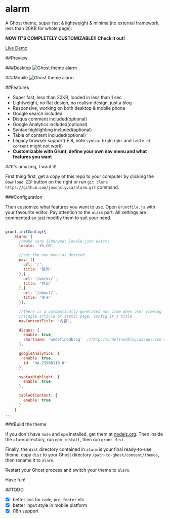 alarm
=====

A Ghost theme, super fast & lightweight & minimal(no external framework, less than 20KB for whole page).

**NOW IT'S COMPLETELY CUSTOMIZABLE!! Check it out!**

[Live Demo](http://114.215.195.28/introducing-the-simple-fast-powerful-ghost-theme-alarm/)

##Preview

###Desktop
![Ghost theme alarm](https://github.com/jasonslyvia/alarm/raw/master/screenshot/desktop.png)

###Mobile
![Ghost theme alarm](https://github.com/jasonslyvia/alarm/raw/master/screenshot/mobile.png)

##Features

 - Super fast, less than 20KB, loaded in less than 1 sec
 - Lightweight, no flat design, no realism design, just a blog
 - Responsive, working on both desktop & mobile phone
 - Google search included
 - Disqus comment included(optional)
 - Google Analytics included(optional)
 - Syntax highlighting included(optional)
 - Table of content included(optional)
 - Legacy browser support(IE 8, note `syntax highlight` and `table of content` might not work)
 - **Customizable with Grunt, define your own nav menu and what features you want**

##It's amazing, I want it!

First thing first, get a copy of this repo to your computer by clicking the `Download ZIP` button on the right or run `git clone https://github.com/jasonslyvia/alarm.git` command.

###Configuration

Then customize what features you want to use. Open `Gruntfile.js` with your favourite editor. Pay attention to the `alarm` part. All settings are commented so just modifiy them to suit your need.

```javascript
...
grunt.initConfig({
    alarm: {
      //make sure i18n/your_locale.json exists
      locale: 'zh_CN',

      //set the nav menu as desired
      nav: [{
        url: '/',
        title: '首页'
      },{
        url: '/works/',
        title: '作品'
      },{
        url: '/about/',
        title: '关于'
      }],

      //there is a automatically generated nav item when user viewing
      //single article or static page, config it's title
      navContentTitle: '内容',

      disqus: {
        enable: true,
        shortname: 'undefinedblog'  //http://undefinedblog.disqus.com should be your admin panel
      },

      googleAnalytics: {
        enable: true,
        id: 'UA-23908110-8'
      },

      syntaxHighlight: {
        enable: true
      },

      tableOfContent: {
        enable: true
      }
    }
...
```

###Build the theme

If you don't have `node` and `npm` installed, get them at [nodejs.org](http://nodejs.org). Then inside the `alarm` directory, run `npm install`, then run `grunt dist`.

Finally, the `dist` directory contained in `alarm` is your final ready-to-use theme, copy `dist` to your Ghost directory `/path-to-ghost/content/themes`, then rename it to `alarm`.

Restart your Ghost process and switch your theme to `alarm`.

Have fun!

##TODO

 - [x] better css for `code`, `pre`, `footer` etc
 - [x] better input style in mobile platform
 - [x] i18n support
